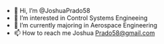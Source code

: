 - 👋 Hi, I’m @JoshuaPrado58
- 👀 I’m interested in Control Systems Engineeing
- 🌱 I’m currently majoring in Aerospace Engineering
- 📫 How to reach me Joshua Prado58@gmail.com

<!---
JoshuaPrado58/JoshuaPrado58 is a ✨ special ✨ repository because its `README.md` (this file) appears on your GitHub profile.
You can click the Preview link to take a look at your changes.
--->
